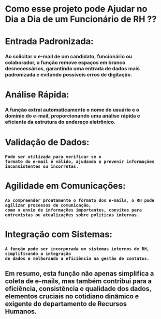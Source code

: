 <h1>Como  esse projeto pode Ajudar no Dia a Dia de um Funcionário de RH ?? </h1>

<h1>Entrada Padronizada:</h1>

<h3> Ao solicitar o e-mail de um candidato, funcionário ou colaborador,
    a função remove espaços em branco desnecessários, garantindo uma entrada de dados mais padronizada
    e evitando possíveis erros de digitação.  </h3>

<h1> Análise Rápida:</h1>

<h3> 
A função extrai automaticamente o nome de usuário e o domínio do e-mail,
    proporcionando uma análise rápida e eficiente da estrutura do endereço eletrônico.
</h3>

<h1> Validação de Dados:</h1>

<h3>

    Pode ser utilizada para verificar se o 
    formato do e-mail é válido, ajudando a prevenir informações inconsistentes ou incorretas.
</h3>

<h1> Agilidade em Comunicações:</h1>

<h3>

    Ao compreender prontamente o formato dos e-mails, o RH pode agilizar processos de comunicação, 
    como o envio de informações importantes, convites para entrevistas ou atualizações sobre políticas internas.
</h3>

<h1>
    Integração com Sistemas:
</h1>

<h3>

    A função pode ser incorporada em sistemas internos de RH, simplificando a integração
    de dados e melhorando a eficiência na gestão de contatos.
</h3>


<h2> 

Em resumo, esta função não apenas simplifica a coleta de e-mails, mas também 
contribui para a eficiência, consistência e qualidade dos dados, elementos 
cruciais no cotidiano dinâmico e exigente do departamento de Recursos Humanos.</h2>
